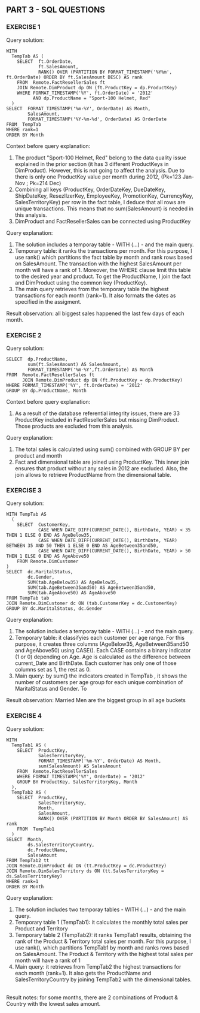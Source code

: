 ## PART 3 - SQL QUESTIONS 
### EXERCISE 1
Query solution:
```
WITH 
  TempTab AS (
    SELECT  ft.OrderDate,
            ft.SalesAmount,
            RANK() OVER (PARTITION BY FORMAT_TIMESTAMP('%Y%m', ft.OrderDate) ORDER BY ft.SalesAmount DESC) AS rank
    FROM  Remote.FactResellerSales ft
    JOIN Remote.DimProduct dp ON (ft.ProductKey = dp.ProductKey)
    WHERE FORMAT_TIMESTAMP('%Y', ft.OrderDate) = '2012'
          AND dp.ProductName = "Sport-100 Helmet, Red"
  )
SELECT  FORMAT_TIMESTAMP('%m-%Y', OrderDate) AS Month,
        SalesAmount,
        FORMAT_TIMESTAMP('%Y-%m-%d', OrderDate) AS OrderDate
FROM  TempTab
WHERE rank=1
ORDER BY Month
```
Context before query explanation: 
1. The product "Sport-100 Helmet, Red" belong to the data quality issue explained in the prior section (it has 3 different ProductKeys in DimProduct). However, this is not going to affect the analysis. Due to there is only one ProductKey value per month during 2012, (Pk=123 Jan-Nov ; Pk=214 Dec)
2. Combining all keys (ProductKey, OrderDateKey, DueDateKey, ShipDateKey, ResezllzerKey, EmployeeKey, PromotionKey, CurrencyKey, SalesTerritoryKey) per row in the fact table, I deduce that all rows are unique transactions. This means that no sum(SalesAmount) is needed in this analysis. 
3. DimProduct and FactResellerSales can be connected using ProductKey

Query explanation:
1. The solution includes a temporay table - WITH (...) - and the main query. 
2. Temporary table: it ranks the transactions per month. For this purpose, I use rank() which partitions the fact table by month and rank rows based on SalesAmount. The transaction with the highest SalesAmount per month will have a rank of 1. Moreover, the WHERE clause limit this table to the desired year and product. To get the ProductName, I join the fact and DimProduct using the common key (ProductKey).
3. The main query retrieves from the temporary table the highest transactions for each month (rank=1). It also formats the dates as specified in the assigment.


Result observation: all biggest sales happened the last few days of each month. 

### EXERCISE 2
Query solution:
```
SELECT  dp.ProductName,
        sum(ft.SalesAmount) AS SalesAmount,
        FORMAT_TIMESTAMP('%m-%Y',ft.OrderDate) AS Month
FROM  Remote.FactResellerSales ft
      JOIN Remote.DimProduct dp ON (ft.ProductKey = dp.ProductKey)
WHERE FORMAT_TIMESTAMP('%Y', ft.OrderDate) = '2012'
GROUP BY dp.ProductName, Month
```
Context before query explanation: 
1. As a result of the database referential integrity issues, there are 33 ProductKey included in FactResellerSales but missing DimProduct. Those products are excluded from this analysis.

Query explanation:
1. The total sales is calculated using sum() combined with GROUP BY per product and month 
2. Fact and dimensional table are joined using ProductKey. This inner join ensures that product without any sales in 2012 are excluded. Also, the join allows to retrieve ProductName from the dimensional table. 

### EXERCISE 3
Query solution:
```
WITH TempTab AS 
  (
    SELECT  CustomerKey,
            CASE WHEN DATE_DIFF(CURRENT_DATE(), BirthDate, YEAR) < 35 THEN 1 ELSE 0 END AS AgeBelow35,
            CASE WHEN DATE_DIFF(CURRENT_DATE(), BirthDate, YEAR) BETWEEN 35 AND 50 THEN 1 ELSE 0 END AS AgeBetween35and50,
            CASE WHEN DATE_DIFF(CURRENT_DATE(), BirthDate, YEAR) > 50 THEN 1 ELSE 0 END AS AgeAbove50
    FROM Remote.DimCustomer
)
SELECT  dc.MaritalStatus,
        dc.Gender,
        SUM(tab.AgeBelow35) AS AgeBelow35,
        SUM(tab.AgeBetween35and50) AS AgeBetween35and50,
        SUM(tab.AgeAbove50) AS AgeAbove50
FROM TempTab tab
JOIN Remote.DimCustomer dc ON (tab.CustomerKey = dc.CustomerKey)
GROUP BY dc.MaritalStatus, dc.Gender
```
Query explanation:
1. The solution includes a temporay table - WITH (...) - and the main query.
2. Temporary table: it classifyies each customer per age range. For this purpose, it creates three columns (AgeBelow35, AgeBetween35and50 and AgeAbove50) using CASE(). Each CASE contains a binary indicator (1 or 0) depending on Age. Age is calculated as the difference between current_Date and BirthDate. Each customer has only one of those columns set as 1, the rest as 0.
3. Main query: by sum() the indicators created in TempTab , it shows the number of customers per age group for each unique combination of MaritalStatus and Gender. To 

Result observation: Married Men are the biggest group in all age buckets

### EXERCISE 4
Query solution:
```
WITH 
  TempTab1 AS (
    SELECT  ProductKey,
            SalesTerritoryKey,
            FORMAT_TIMESTAMP('%m-%Y', OrderDate) AS Month,
            sum(SalesAmount) AS SalesAmount
    FROM  Remote.FactResellerSales
    WHERE FORMAT_TIMESTAMP('%Y', OrderDate) = '2012'
    GROUP BY ProductKey, SalesTerritoryKey, Month
  ),
  TempTab2 AS (
    SELECT  ProductKey,
            SalesTerritoryKey,
            Month,
            SalesAmount,
            RANK() OVER (PARTITION BY Month ORDER BY SalesAmount) AS rank
    FROM  TempTab1
  )
SELECT  Month,
        ds.SalesTerritoryCountry,      
        dc.ProductName,
        SalesAmount
FROM TempTab2 tt
JOIN Remote.DimProduct dc ON (tt.ProductKey = dc.ProductKey)
JOIN Remote.DimSalesTerritory ds ON (tt.SalesTerritoryKey = ds.SalesTerritoryKey)
WHERE rank=1
ORDER BY Month
```
Query explanation:
1. The solution includes two temporay tables - WITH (...) - and the main query.
2. Temporary table 1 (TempTab1): it calculates the monthly total sales per Product and Territory
3. Temporary table 2 (TempTab2): it ranks TempTab1 results, obtaining the rank of the Product & Territory total sales per month. For this purpose, I use rank(), which partitions TempTab1 by month and ranks rows based on SalesAmount. The Product & Territory with the highest total sales per month will have a rank of 1
4. Main query: it retrieves from TempTab2 the highest transactions for each month (rank=1). It also gets the ProductName and SalesTerritoryCountry by joining TempTab2 with the dimensional tables.

<br>
Result notes: for some months, there are 2 combinations of Product & Country with the lowest sales amount.